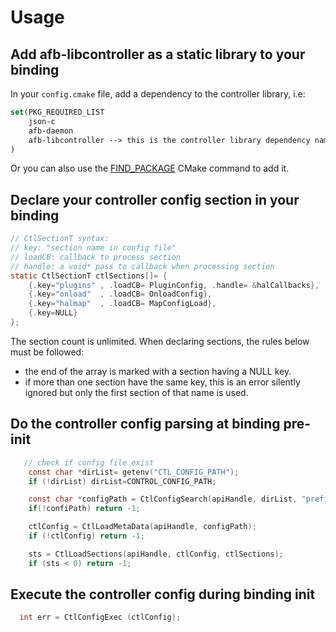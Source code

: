 # Usage

## Add afb-libcontroller as a static library to your binding

In your `config.cmake` file, add a dependency to the controller library, i.e:

```cmake
set(PKG_REQUIRED_LIST
	json-c
	afb-daemon
	afb-libcontroller --> this is the controller library dependency name.
)
```

Or you can also use the [FIND_PACKAGE](https://cmake.org/cmake/help/v3.6/command/find_package.html?highlight=find_package)
CMake command to add it.

## Declare your controller config section in your binding

```C
// CtlSectionT syntax:
// key: "section name in config file"
// loadCB: callback to process section
// handle: a void* pass to callback when processing section
static CtlSectionT ctlSections[]= {
    {.key="plugins" , .loadCB= PluginConfig, .handle= &halCallbacks},
    {.key="onload"  , .loadCB= OnloadConfig},
    {.key="halmap"  , .loadCB= MapConfigLoad},
    {.key=NULL}
};

```

The section count is unlimited. When declaring sections, the
rules below must be followed:

- the end of the array is marked with a section having a NULL key.
- if more than one section have the same key, this is an error silently
  ignored but only the first section of that name is used.

## Do the controller config parsing at binding pre-init

```C
   // check if config file exist
    const char *dirList= getenv("CTL_CONFIG_PATH");
    if (!dirList) dirList=CONTROL_CONFIG_PATH;

    const char *configPath = CtlConfigSearch(apiHandle, dirList, "prefix");
    if(!confiPath) return -1;

    ctlConfig = CtlLoadMetaData(apiHandle, configPath);
    if (!ctlConfig) return -1;

    sts = CtlLoadSections(apiHandle, ctlConfig, ctlSections);
    if (sts < 0) return -1;
```

## Execute the controller config during binding init

```C
  int err = CtlConfigExec (ctlConfig);
```

